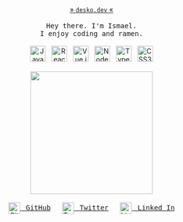 <p align="center">
  <br>
  <a href="https://desko.dev" target="_blank">
    » <code>desko.dev</code> «
  </a>
  <br>
  <br>
  <samp>Hey there. I'm Ismael.<br> I enjoy coding and ramen.</samp>
  <br>
  <br>
  <!-- https://docs.github.com/en/get-started/writing-on-github/getting-started-with-writing-and-formatting-on-github/basic-writing-and-formatting-syntax#specifying-the-theme-an-image-is-shown-to -->
  <picture>
    <source media="(prefers-color-scheme: dark)" srcset="https://api.iconify.design/simple-icons/javascript.svg?color=rgb(201%2C209%2C217)">
    <source media="(prefers-color-scheme: light)" srcset="https://api.iconify.design/simple-icons/javascript.svg?color=rgb(36%2C41%2C47)">
    <img alt="JavaScript" height="32" width="32" src="https://api.iconify.design/simple-icons/javascript.svg?color=rgb(36%2C41%2C47)">
  </picture>
  &nbsp;
  <picture>
    <source media="(prefers-color-scheme: dark)" srcset="https://api.iconify.design/simple-icons/react.svg?color=rgb(201%2C209%2C217)">
    <source media="(prefers-color-scheme: light)" srcset="https://api.iconify.design/simple-icons/react.svg?color=rgb(36%2C41%2C47)">
    <img alt="React" height="32" width="32" src="https://api.iconify.design/simple-icons/react.svg?color=rgb(36%2C41%2C47)">
  </picture>
  &nbsp;
  <picture>
    <source media="(prefers-color-scheme: dark)" srcset="https://api.iconify.design/simple-icons/vuedotjs.svg?color=rgb(201%2C209%2C217)">
    <source media="(prefers-color-scheme: light)" srcset="https://api.iconify.design/simple-icons/vuedotjs.svg?color=rgb(36%2C41%2C47)">
    <img alt="Vue.js" height="32" width="32" src="https://api.iconify.design/simple-icons/vuedotjs.svg?color=rgb(36%2C41%2C47)">
  </picture>
  &nbsp;
  <picture>
    <source media="(prefers-color-scheme: dark)" srcset="https://api.iconify.design/simple-icons/nodedotjs.svg?color=rgb(201%2C209%2C217)">
    <source media="(prefers-color-scheme: light)" srcset="https://api.iconify.design/simple-icons/nodedotjs.svg?color=rgb(36%2C41%2C47)">
    <img alt="Node.js" height="32" width="32" src="https://api.iconify.design/simple-icons/nodedotjs.svg?color=rgb(36%2C41%2C47)">
  </picture>
  &nbsp;
  <picture>
    <source media="(prefers-color-scheme: dark)" srcset="https://api.iconify.design/simple-icons/typescript.svg?color=rgb(201%2C209%2C217)">
    <source media="(prefers-color-scheme: light)" srcset="https://api.iconify.design/simple-icons/typescript.svg?color=rgb(36%2C41%2C47)">
    <img alt="TypeScript" height="32" width="32" src="https://api.iconify.design/simple-icons/typescript.svg?color=rgb(36%2C41%2C47)">
  </picture>
  &nbsp;
  <picture>
    <source media="(prefers-color-scheme: dark)" srcset="https://api.iconify.design/simple-icons/css3.svg?color=rgb(201%2C209%2C217)">
    <source media="(prefers-color-scheme: light)" srcset="https://api.iconify.design/simple-icons/css3.svg?color=rgb(36%2C41%2C47)">
    <img alt="CSS3" height="32" width="32" src="https://api.iconify.design/simple-icons/css3.svg?color=rgb(36%2C41%2C47)">
  </picture>
  <br>
  <br>
  <img src="https://media.giphy.com/media/q2ePk5TyEq8da/giphy.gif" width="250" />
  <br>
  <br>
  <a href="https://github.com/desko27"><picture>
    <source media="(prefers-color-scheme: dark)" srcset="https://api.iconify.design/simple-icons/github.svg?color=rgb(88%2C166%2C255)">
    <source media="(prefers-color-scheme: light)" srcset="https://api.iconify.design/simple-icons/github.svg?color=rgb(9%2C105%2C218)">
    <img alt="GitHub" height="24" width="24" src="https://api.iconify.design/simple-icons/github.svg?color=rgb(9%2C105%2C218)" valign="middle">
  </picture>&nbsp; <samp>GitHub</samp></a>
  &nbsp;&nbsp;&nbsp;&nbsp;
  <a href="https://twitter.com/desko27"><picture>
    <source media="(prefers-color-scheme: dark)" srcset="https://api.iconify.design/simple-icons/twitter.svg?color=rgb(88%2C166%2C255)">
    <source media="(prefers-color-scheme: light)" srcset="https://api.iconify.design/simple-icons/twitter.svg?color=rgb(9%2C105%2C218)">
    <img alt="Twitter" height="24" width="24" src="https://api.iconify.design/simple-icons/twitter.svg?color=rgb(9%2C105%2C218)" valign="middle">
  </picture>&nbsp; <samp>Twitter</samp></a>
  &nbsp;&nbsp;&nbsp;&nbsp;
  <a href="https://linkedin.com/in/desko27"><picture>
    <source media="(prefers-color-scheme: dark)" srcset="https://api.iconify.design/simple-icons/linkedin.svg?color=rgb(88%2C166%2C255)">
    <source media="(prefers-color-scheme: light)" srcset="https://api.iconify.design/simple-icons/linkedin.svg?color=rgb(9%2C105%2C218)">
    <img alt="Linked In" height="24" width="24" src="https://api.iconify.design/simple-icons/linkedin.svg?color=rgb(9%2C105%2C218)" valign="middle">
  </picture>&nbsp; <samp>Linked In</samp></a>
  <br>
  <br>
</p>
